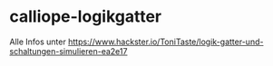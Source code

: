 # calliope-logikgatter
Alle Infos unter https://www.hackster.io/ToniTaste/logik-gatter-und-schaltungen-simulieren-ea2e17
